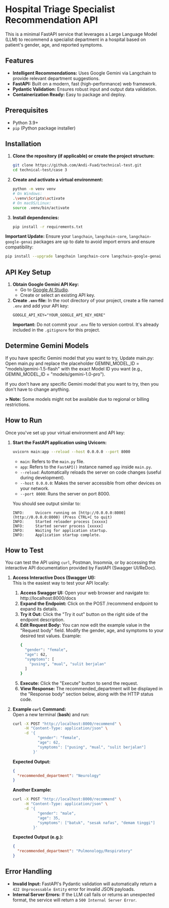 # Hospital Triage Specialist Recommendation API

This is a minimal FastAPI service that leverages a Large Language Model (LLM) to recommend a specialist department in a hospital based on patient's gender, age, and reported symptoms.

## Features

* **Intelligent Recommendations:** Uses Google Gemini via Langchain to provide relevant department suggestions.
* **FastAPI:** Built on a modern, fast (high-performance) web framework.
* **Pydantic Validation:** Ensures robust input and output data validation.
* **Containerization Ready:** Easy to package and deploy.

## Prerequisites

* Python 3.9+
* `pip` (Python package installer)

## Installation

1.  **Clone the repository (if applicable) or create the project structure:**
    ```bash
    git clone https://github.com/Andi-Fuad/technical-test.git
    cd technical-test/case 3
    ```
2.  **Create and activate a virtual environment:**
    ```bash
    python -m venv venv
    # On Windows:
    .\venv\Scripts\activate
    # On macOS/Linux:
    source .venv/bin/activate
    ```
3.  **Install dependencies:**
    ```bash
    pip install -r requirements.txt
    ```

**Important Update:** Ensure your `langchain`, `langchain-core`, `langchain-google-genai` packages are up to date to avoid import errors and ensure compatibility:
```bash
pip install --upgrade langchain langchain-core langchain-google-genai
```

## API Key Setup

1.  **Obtain Google Gemini API Key:**
    * Go to [Google AI Studio](https://aistudio.google.com/app/apikey).
    * Create or select an existing API key.
2.  **Create `.env` file:**
    In the root directory of your project, create a file named `.env` and add your API key:
    ```
    GOOGLE_API_KEY="YOUR_GOOGLE_API_KEY_HERE"
    ```
    **Important:** Do not commit your `.env` file to version control. It's already included in the `.gitignore` for this project.

## Determine Gemini Models
If you have specific Gemini model that you want to try, Update main.py: Open main.py and replace the placeholder GEMINI_MODEL_ID = "models/gemini-1.5-flash" with the exact Model ID you want (e.g., GEMINI_MODEL_ID = "models/gemini-1.0-pro").

If you don't have any specific Gemini model that you want to try, then you don't have to change anything.

**> Note:**  Some models might not be available due to regional or billing restrictions.

## How to Run

Once you've set up your virtual environment and API key:

1.  **Start the FastAPI application using Uvicorn:**
    ```bash
    uvicorn main:app --reload --host 0.0.0.0 --port 8000
    ```
    * `main`: Refers to the `main.py` file.
    * `app`: Refers to the `FastAPI()` instance named `app` inside `main.py`.
    * `--reload`: Automatically reloads the server on code changes (useful during development).
    * `--host 0.0.0.0`: Makes the server accessible from other devices on your network.
    * `--port 8000`: Runs the server on port 8000.

    You should see output similar to:
    ```
    INFO:     Uvicorn running on [http://0.0.0.0:8000](http://0.0.0.0:8000) (Press CTRL+C to quit)
    INFO:     Started reloader process [xxxxx]
    INFO:     Started server process [xxxxx]
    INFO:     Waiting for application startup.
    INFO:     Application startup complete.
    ```

## How to Test

You can test the API using `curl`, Postman, Insomnia, or by accessing the interactive API documentation provided by FastAPI (Swagger UI/ReDoc).

1.  **Access Interactive Docs (Swagger UI):** <br>
    This is the easiest way to test your API locally:
    1. **Access Swagger UI:** Open your web browser and navigate to: http://localhost:8000/docs
    2. **Expand the Endpoint:** Click on the POST /recommend endpoint to expand its details.
    3. **Try it Out:** Click the "Try it out" button on the right side of the endpoint description.
    4. **Edit Request Body:** You can now edit the example value in the "Request body" field. Modify the gender, age, and symptoms to your desired test values.
        Example: 
        ```bash
        {
          "gender": "female",
          "age": 62,
          "symptoms": [
            "pusing", "mual", "sulit berjalan"
          ]
        }
        ```
    5. **Execute:** Click the "Execute" button to send the request.
    6. **View Response:** The recommended_department will be displayed in the "Response body" section below, along with the HTTP status code.

2.  **Example `curl` Command:** <br>
    Open a new terminal (**bash**) and run:
    ```bash
    curl -X POST "http://localhost:8000/recommend" \
         -H "Content-Type: application/json" \
         -d '{
               "gender": "female",
               "age": 62,
               "symptoms": ["pusing", "mual", "sulit berjalan"]
             }'
    ```

    **Expected Output:**
    ```json
    {
      "recommended_department": "Neurology"
    }
    ```

    **Another Example:**
    ```bash
    curl -X POST "http://localhost:8000/recommend" \
         -H "Content-Type: application/json" \
         -d '{
               "gender": "male",
               "age": 35,
               "symptoms": ["batuk", "sesak nafas", "demam tinggi"]
             }'
    ```

    **Expected Output (e.g.):**
    ```json
    {
      "recommended_department": "Pulmonology/Respiratory"
    }
    ```

## Error Handling

* **Invalid Input:** FastAPI's Pydantic validation will automatically return a `422 Unprocessable Entity` error for invalid JSON payloads.
* **Internal Server Errors:** If the LLM call fails or returns an unexpected format, the service will return a `500 Internal Server Error`.
